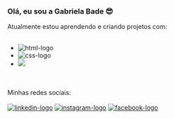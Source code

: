 ### Olá, eu sou a Gabriela Bade 😎
Atualmente estou aprendendo e criando projetos com:
<br>
<br>

- <img src="https://img.shields.io/badge/HTML5-E34F26?style=for-the-badge&logo=html5&logoColor=white" alt="html-logo"/>

- <img src="https://img.shields.io/badge/CSS3-1572B6?style=for-the-badge&logo=css3&logoColor=white" alt="css-logo"/>

- <img src="https://img.shields.io/badge/JavaScript-F7DF1E?style=for-the-badge&logo=javascript&logoColor=black">
<br>
<br>
Minhas redes sociais:
<br>
<br>
<a href="https://www.linkedin.com/in/gabriela-bade/"> <img src="https://img.shields.io/badge/LinkedIn-0077B5?style=for-the-badge&logo=linkedin&logoColor=white" alt="linkedin-logo"></a>
<a href="https://www.instagram.com/incrivilhosa/"> <img src="https://img.shields.io/badge/Instagram-E4405F?style=for-the-badge&logo=instagram&logoColor=white" alt="instagram-logo"></a>
<a href="https://www.facebook.com/GabrielaBaptistaBade/"> <img src="https://img.shields.io/badge/Facebook-1877F2?style=for-the-badge&logo=facebook&logoColor=white" alt="facebook-logo"></a>


